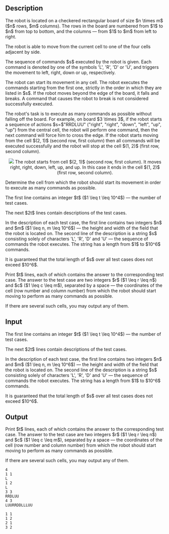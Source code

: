 ## Description

<div><p>The robot is located on a checkered rectangular board of size $n \times m$ ($n$ rows, $m$ columns). The rows in the board are numbered from $1$ to $n$ from top to bottom, and the columns&nbsp;— from $1$ to $m$ from left to right.</p><p>The robot is able to move from the current cell to one of the four cells adjacent by side.</p><p>The sequence of commands $s$ executed by the robot is given. Each command is denoted by one of the symbols '<span class="tex-font-style-tt">L</span>', '<span class="tex-font-style-tt">R</span>', '<span class="tex-font-style-tt">D</span>' or '<span class="tex-font-style-tt">U</span>', and triggers the movement to left, right, down or up, respectively.</p><p>The robot can start its movement in <span class="tex-font-style-bf">any</span> cell. The robot executes the commands starting from the first one, strictly in the order in which they are listed in $s$. If the robot moves beyond the edge of the board, it falls and breaks. A command that causes the robot to break is <span class="tex-font-style-bf">not considered</span> successfully executed.</p><p>The robot's task is to execute as many commands as possible without falling off the board. For example, on board $3 \times 3$, if the robot starts a sequence of actions $s=$"<span class="tex-font-style-tt">RRDLUU</span>" ("right", "right", "down", "left", "up", "up") from the central cell, the robot will perform one command, then the next command will force him to cross the edge. If the robot starts moving from the cell $(2, 1)$ (second row, first column) then all commands will be executed successfully and the robot will stop at the cell $(1, 2)$ (first row, second column).</p><center> <img class="tex-graphics" src="file://dIoY4jDf.png" style="max-width: 100.0%;max-height: 100.0%;">   <span class="tex-font-size-small">The robot starts from cell $(2, 1)$ (second row, first column). It moves right, right, down, left, up, and up. In this case it ends in the cell $(1, 2)$ (first row, second column).</span> </center><p>Determine the cell from which the robot should start its movement in order to execute as many commands as possible.</p></div><div class="input-specification"><p>The first line contains an integer $t$ ($1 \leq t \leq 10^4$)&nbsp;— the number of test cases.</p><p>The next $2t$ lines contain descriptions of the test cases.</p><p>In the description of each test case, the first line contains two integers $n$ and $m$ ($1 \leq n, m \leq 10^6$)&nbsp;— the height and width of the field that the robot is located on. The second line of the description is a string $s$ consisting solely of characters '<span class="tex-font-style-tt">L</span>', '<span class="tex-font-style-tt">R</span>', '<span class="tex-font-style-tt">D</span>' and '<span class="tex-font-style-tt">U</span>'&nbsp;— the sequence of commands the robot executes. The string has a length from $1$ to $10^6$ commands.</p><p>It is guaranteed that the total length of $s$ over all test cases does not exceed $10^6$.</p></div><div class="output-specification"><p>Print $t$ lines, each of which contains the answer to the corresponding test case. The answer to the test case are two integers $r$ ($1 \leq r \leq n$) and $c$ ($1 \leq c \leq m$), separated by a space&nbsp;— the coordinates of the cell (row number and column number) from which the robot should start moving to perform as many commands as possible.</p><p>If there are several such cells, you may output any of them.</p></div>

## Input

<p>The first line contains an integer $t$ ($1 \leq t \leq 10^4$)&nbsp;— the number of test cases.</p><p>The next $2t$ lines contain descriptions of the test cases.</p><p>In the description of each test case, the first line contains two integers $n$ and $m$ ($1 \leq n, m \leq 10^6$)&nbsp;— the height and width of the field that the robot is located on. The second line of the description is a string $s$ consisting solely of characters '<span class="tex-font-style-tt">L</span>', '<span class="tex-font-style-tt">R</span>', '<span class="tex-font-style-tt">D</span>' and '<span class="tex-font-style-tt">U</span>'&nbsp;— the sequence of commands the robot executes. The string has a length from $1$ to $10^6$ commands.</p><p>It is guaranteed that the total length of $s$ over all test cases does not exceed $10^6$.</p>

## Output

<p>Print $t$ lines, each of which contains the answer to the corresponding test case. The answer to the test case are two integers $r$ ($1 \leq r \leq n$) and $c$ ($1 \leq c \leq m$), separated by a space&nbsp;— the coordinates of the cell (row number and column number) from which the robot should start moving to perform as many commands as possible.</p><p>If there are several such cells, you may output any of them.</p>





```input1
4
1 1
L
1 2
L
3 3
RRDLUU
4 3
LUURRDDLLLUU
```




```output1
1 1
1 2
2 1
3 2
```


